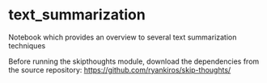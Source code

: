 # text_summarization
Notebook which provides an overview to several text summarization techniques

Before running the skipthoughts module, download the dependencies from the source repository:
https://github.com/ryankiros/skip-thoughts/
